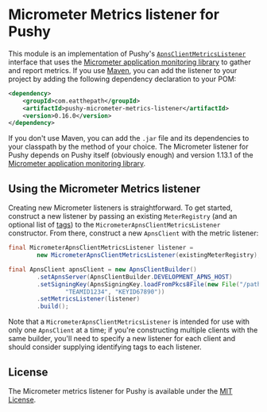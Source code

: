# Micrometer Metrics listener for Pushy

This module is an implementation of Pushy's [`ApnsClientMetricsListener`](https://pushy-apns.org/apidocs/0.14/com/eatthepath/pushy/apns/ApnsClientMetricsListener.html) interface that uses the [Micrometer application monitoring library](http://micrometer.io/) to gather and report metrics. If you use [Maven](http://maven.apache.org/), you can add the listener to your project by adding the following dependency declaration to your POM:

```xml
<dependency>
    <groupId>com.eatthepath</groupId>
    <artifactId>pushy-micrometer-metrics-listener</artifactId>
    <version>0.16.0</version>
</dependency>
```

If you don't use Maven, you can add the `.jar` file and its dependencies to your classpath by the method of your choice. The Micrometer listener for Pushy depends on Pushy itself (obviously enough) and version 1.13.1 of the [Micrometer application monitoring library](http://micrometer.io/).

## Using the Micrometer Metrics listener

Creating new Micrometer listeners is straightforward. To get started, construct a new listener by passing an existing `MeterRegistry` (and an optional list of [tags](http://micrometer.io/docs/concepts#_naming_meters)) to the `MicrometerApnsClientMetricsListener` constructor. From there, construct a new `ApnsClient` with the metric listener:

```java
final MicrometerApnsClientMetricsListener listener =
        new MicrometerApnsClientMetricsListener(existingMeterRegistry);

final ApnsClient apnsClient = new ApnsClientBuilder()
        .setApnsServer(ApnsClientBuilder.DEVELOPMENT_APNS_HOST)
        .setSigningKey(ApnsSigningKey.loadFromPkcs8File(new File("/path/to/key.p8"),
                "TEAMID1234", "KEYID67890"))
        .setMetricsListener(listener)
        .build();
```

Note that a `MicrometerApnsClientMetricsListener` is intended for use with only one `ApnsClient` at a time; if you're constructing multiple clients with the same builder, you'll need to specify a new listener for each client and should consider supplying identifying tags to each listener.

## License

The Micrometer metrics listener for Pushy is available under the [MIT License](http://opensource.org/licenses/MIT).
